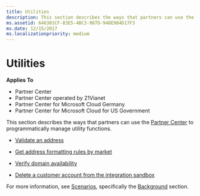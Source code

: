 ```yaml
---
title: Utilities
description: This section describes the ways that partners can use the Partner Center to programmatically manage utility functions.
ms.assetid: 646301CF-83E5-4BC3-987D-948E984D17F3
ms.date: 12/15/2017
ms.localizationpriority: medium
---
```


# Utilities


**Applies To**

-   Partner Center
-   Partner Center operated by 21Vianet
-   Partner Center for Microsoft Cloud Germany
-   Partner Center for Microsoft Cloud for US Government

This section describes the ways that partners can use the [Partner Center](index.md) to programmatically manage utility functions.

-   [Validate an address](validate-an-address.md)

-   [Get address formatting rules by market](get-market-specific-validation-data.md)

-   [Verify domain availability](verify-domain-availability.md)

-   [Delete a customer account from the integration sandbox](delete-a-customer-account-from-the-integration-sandbox.md)

For more information, see [Scenarios](scenarios.md), specifically the [Background](scenarios.md#background) section.

 

 




